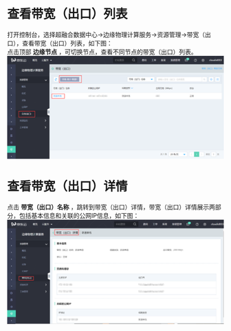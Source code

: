 # 查看带宽（出口）列表

打开控制台，选择超融合数据中心->边缘物理计算服务->资源管理->带宽（出口），查看带宽（出口）列表，如下图：</br>
点击顶部 **边缘节点** ，可切换节点，查看不同节点的带宽（出口）列表。
![带宽列表查看连接](https://github.com/jdcloudcom/cn/blob/cn-edge-physical-computing-service/documentation/Hyper-Converged-IDC/Edge-Physical-Computing-Service/Image/EPCSBW001.png)


# 查看带宽（出口）详情
点击 **带宽（出口）名称** ，跳转到带宽（出口）详情，带宽（出口）详情展示两部分，包括基本信息和关联的公网IP信息，如下图：</br>
![带宽详情查看连接](https://github.com/jdcloudcom/cn/blob/cn-edge-physical-computing-service/documentation/Hyper-Converged-IDC/Edge-Physical-Computing-Service/Image/EPCSBW002.png)

